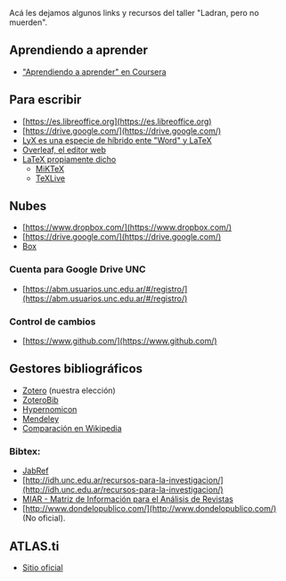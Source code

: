 Acá les dejamos algunos links y recursos del taller "Ladran, pero no muerden".

## Aprendiendo a aprender
+ ["Aprendiendo a aprender" en Coursera](https://es.coursera.org/learn/aprendiendo-a-aprender)

## Para escribir

+ [https://es.libreoffice.org](https://es.libreoffice.org)
+ [https://drive.google.com/](https://drive.google.com/)
+ [LyX es una especie de híbrido ente "Word" y LaTeX](https://www.lyx.org/)
+ [Overleaf, el editor web](https://www.overleaf.com/)
+ [LaTeX propiamente dicho](https://www.latex-project.org/)
    + [MiKTeX](https://miktex.org)
    + [TeXLive](https://www.tug.org/texlive/)
    

## Nubes
+ [https://www.dropbox.com/](https://www.dropbox.com/)
+ [https://drive.google.com/](https://drive.google.com/)
+ [Box](https://www.box.com/)

### Cuenta para Google Drive UNC
+ [https://abm.usuarios.unc.edu.ar/#/registro/](https://abm.usuarios.unc.edu.ar/#/registro/)

### Control de cambios
+ [https://www.github.com/](https://www.github.com/)
    
## Gestores bibliográficos
+ [Zotero](https://www.zotero.org/) (nuestra elección)
+ [ZoteroBib](https://zbib.org/)
+ [Hypernomicon](http://hypernomicon.org/)
+ [Mendeley](https://www.mendeley.com/)
+ [Comparación en Wikipedia](https://en.wikipedia.org/wiki/Comparison_of_reference_management_software)

### Bibtex:
+ [JabRef](http://www.jabref.org/)
+ [http://idh.unc.edu.ar/recursos-para-la-investigacion/](http://idh.unc.edu.ar/recursos-para-la-investigacion/)
+ [MIAR - Matriz de Información para el Análisis de Revistas](http://miar.ub.edu/)
+ [http://www.dondelopublico.com/](http://www.dondelopublico.com/) (No oficial).

## ATLAS.ti
+ [Sitio oficial](https://atlasti.com)
